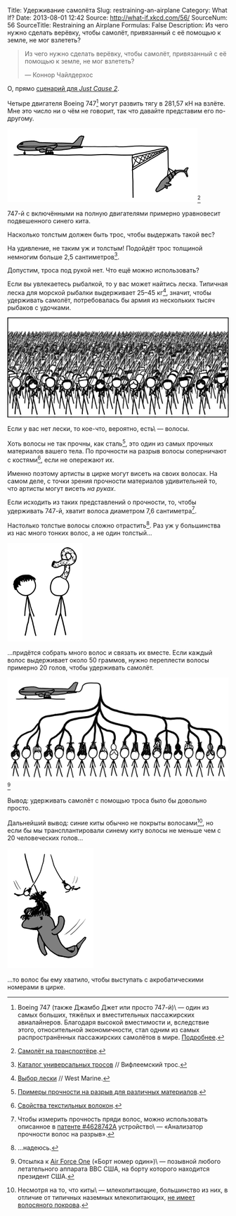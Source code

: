 Title: Удерживание самолёта
Slug: restraining-an-airplane
Category: What If?
Date: 2013-08-01 12:42
Source: http://what-if.xkcd.com/56/
SourceNum: 56
SourceTitle: Restraining an Airplane
Formulas: False
Description: Из чего нужно сделать верёвку, чтобы самолёт, привязанный с её помощью к земле, не мог взлететь?

> Из чего нужно сделать верёвку, чтобы самолёт, привязанный с её помощью к земле, не мог взлететь?
>
> — Коннор Чайлдерхос

О, прямо [сценарий для _Just Cause 2_][1].

Четыре двигателя Boeing 747[^a] могут развить тягу в 281,57 кН на взлёте. Мне это число ни о чём не говорит, так что давайте представим его по-другому.

[^a]: Boeing 747 (также Джамбо Джет или просто 747-й)\ — один из самых больших, тяжёлых и вместительных пассажирских авиалайнеров. Благодаря высокой вместимости и, вследствие этого, относительной экономичности, стал одним из самых распространённых пассажирских самолётов в мире. [Подробнее][2].

![](/uploads/056-restraining-an-airplane/747_whale.png "Теперь поставим эту конструкцию на беговую дорожку…")[^b]

[^b]: [Самолёт на транспортёре][3].

747-й с включёнными на полную двигателями примерно уравновесит подвешенного синего кита.

Насколько толстым должен быть трос, чтобы выдержать такой вес?

На удивление, не таким уж и толстым! Подойдёт трос толщиной немногим больше 2,5 сантиметров[^1].

[^1]: [Каталог универсальных тросов][4] // Вифлеемский трос.

Допустим, троса под рукой нет. Что ещё можно использовать?

Если вы увлекаетесь рыбалкой, то у вас может найтись леска. Типичная леска для морской рыбалки выдерживает 25–45 кг[^2], значит, чтобы удерживать самолёт, потребовалась бы армия из нескольких тысяч рыбаков с удочками.

[^2]: [Выбор лески][5] // West Marine.

![](/uploads/056-restraining-an-airplane/747_fishing.png "Да ладно? Что ж, *я* однажды почти поймал одного, он был ещё больше и был сделан из дерева! Клянусь, всё так и было!")

Если у вас нет лески, то кое-что, вероятно, есть\ — волосы.

Хоть волосы не так прочны, как сталь[^3], это один из самых прочных материалов вашего тела. По прочности на разрыв волосы соперничают с костями[^4], если не опережают их.

[^3]: [Примеры прочности на разрыв для различных материалов][6].

[^4]: [Свойства текстильных волокон][7].

Именно поэтому артисты в цирке могут висеть на своих волосах. На самом деле, с точки зрения прочности материалов удивительней то, что артисты могут висеть _на руках_.

Если исходить из таких представлений о прочности, то, чтобы удерживать 747-й, хватит волоса диаметром 7,6 сантиметра[^5].

[^5]: Чтобы измерить прочность пряди волос, можно использовать описанное в [патенте #4628742A][8] устройство\ — «Анализатор прочности волос на разрыв».

Настолько толстые волосы сложно отрастить[^6]. Раз уж у большинства из нас много тонких волос, а не один толстый…

[^6]: …надеюсь.

![](/uploads/056-restraining-an-airplane/747_single.png "Почему никто не хочет зависать со мной?")

…придётся собрать много волос и связать их вместе. Если каждый волос выдерживает около 50 граммов, нужно переплести волосы примерно 20 голов, чтобы удерживать самолёт.

![](/uploads/056-restraining-an-airplane/747_hair.png "Волос номер один.")[^c]

[^c]: Отсылка к [Air Force One][9] («Борт номер один»)\ — позывной любого летательного аппарата ВВС США, на борту которого находится президент США.

Вывод: удерживать самолёт с помощью троса было бы довольно просто.

Дальнейший вывод: синие киты обычно не покрыты волосами[^8], но если бы мы трансплантировали синему киту волосы не меньше чем с 20 человеческих голов…

[^8]: Несмотря на то, что киты\ — млекопитающие, большинство из них, в отличие от типичных наземных млекопитающих, [не имеет волосяного покрова][10].

![](/uploads/056-restraining-an-airplane/747_whale_hang.png "Надеюсь, я ответил на вопрос.")

…то волос бы ему хватило, чтобы выступать с акробатическими номерами в цирке.

[1]: http://www.youtube.com/results?search_query=just+cause+2+plane+grapple

[2]: http://ru.wikipedia.org/wiki/Boeing_747

[3]: http://lurkmore.to/Взлетит_или_не_взлетит#3F

[4]: http://www.wwwrope.com/product_pdfs/GP_CAT.pdf

[5]: http://www.westmarine.com/webapp/wcs/stores/servlet/WestAdvisorView?langId=-1&storeId=11151&page=Fishing-Line#.UfjNQNLWNiM

[6]: http://web2.clarkson.edu/class/me380/materials_tenstrength.pdf

[7]: http://www.academia.edu/2179355/Properties_of_Textile_Fibers

[8]: http://www.google.com/patents/US4628742

[9]: http://ru.wikipedia.org/wiki/Air_Force_One

[10]: http://bioweb.uwlax.edu/bio203/s2012/olson_rile/adaptation.htm
